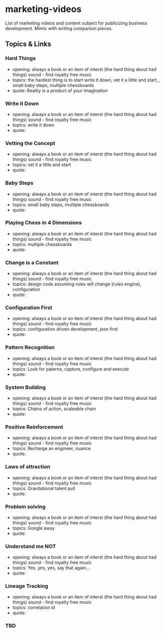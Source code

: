# marketing-videos
List of marketing videos and content subject for publicizing business development. Mimic with writing companion pieces.

## Topics & Links

### Hard Things 
- opening: always a book or an item of interst (the hard thing about had things) sound - find royalty free music
- topics: the hardest thing is to start write it down, vet it a little and start, , small baby steps, multiple chessboards
- quote: Reality is a product of your Imagination


### Write it Down 
- opening: always a book or an item of interst (the hard thing about had things) sound - find royalty free music
- topics: write it down
- quote: 


### Vetting the Concept 
- opening: always a book or an item of interst (the hard thing about had things) sound - find royalty free music
- topics: vet it a little and start
- quote: 


### Baby Steps 
- opening: always a book or an item of interst (the hard thing about had things) sound - find royalty free music
- topics: small baby steps, multiple chessboards
- quote: 


### Playing Chess in 4 Dimensions 
- opening: always a book or an item of interst (the hard thing about had things) sound - find royalty free music
- topics: multiple chessboards
- quote: 


### Change is a Constant 
- opening: always a book or an item of interst (the hard thing about had things) sound - find royalty free music
- topics: design code assuming rules will change (rules engine), configuration
- quote: 


### Configuration First 
- opening: always a book or an item of interst (the hard thing about had things) sound - find royalty free music
- topics: configuration driven development, json first
- quote: 


### Pattern Recognition 
- opening: always a book or an item of interst (the hard thing about had things) sound - find royalty free music
- topics: Look for paterns, capture, configure and execute
- quote: 


### System Building 
- opening: always a book or an item of interst (the hard thing about had things) sound - find royalty free music
- topics: Chains of action, scaleable chain 
- quote: 


### Positive Reinforcement 
- opening: always a book or an item of interst (the hard thing about had things) sound - find royalty free music
- topics: Recharge an engineer, nuance
- quote: 


### Laws of attraction 
- opening: always a book or an item of interst (the hard thing about had things) sound - find royalty free music
- topics: Gravitational talent pull
- quote: 


### Problem solving 
- opening: always a book or an item of interst (the hard thing about had things) sound - find royalty free music
- topics: Google away
- quote: 


### Understand me NOT 
- opening: always a book or an item of interst (the hard thing about had things) sound - find royalty free music
- topics: Yes, yes, yes, say that again...
- quote: 


### Lineage Tracking 
- opening: always a book or an item of interst (the hard thing about had things) sound - find royalty free music
- topics: correlation id
- quote: 


### TBD
